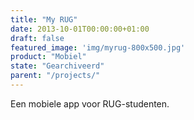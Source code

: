 ```yaml
---
title: "My RUG"
date: 2013-10-01T00:00:00+01:00
draft: false
featured_image: 'img/myrug-800x500.jpg'
product: "Mobiel" 
state: "Gearchiveerd"
parent: "/projects/"
---
```


Een mobiele app voor RUG-studenten.